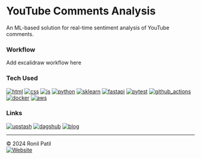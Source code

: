 YouTube Comments Analysis
==============================

An ML-based solution for real-time sentiment analysis of YouTube comments.

### Workflow
Add excalidraw workflow here

<!-- <b>Upstash Server:</b> [Click here](https://console.upstash.com/redis) <br>
<b>DagsHub:</b> [Click here](https://dagshub.com/ronylpatil/youtube-comment-analyzer) <br>
<b>Blog: </b> [Click here](https://medium.com/towards-artificial-intelligence/supercharge-fastapi-with-redis-74f2e70e0d4f) -->

### Tech Used
[![html](https://img.shields.io/badge/html-red?style=for-the-badge)]()
[![css](https://img.shields.io/badge/css-blue?style=for-the-badge)]()
[![js](https://img.shields.io/badge/javascript-grey?style=for-the-badge&logo=javascript)]()
[![python](https://img.shields.io/badge/python-4682B4?style=for-the-badge&logo=python&logoColor=white)]()
[![sklearn](https://img.shields.io/badge/scikit%20learn-black?style=for-the-badge&logo=scikit-learn&logoColor=white)]()
[![fastapi](https://img.shields.io/badge/fastapi-2E8B57?style=for-the-badge&logo=fastapi&logoColor=white)]()
[![pytest](https://img.shields.io/badge/pytest-B22222?style=for-the-badge&logo=pytest&logoColor=white)]()
[![github_actions](https://img.shields.io/badge/github%20actions-grey?style=for-the-badge&logo=github-actions&logoColor=white)]()
[![docker](https://img.shields.io/badge/docker-blue?style=for-the-badge&logo=docker&logoColor=white)]()
[![aws](https://img.shields.io/badge/aws-orange?style=for-the-badge&logo=amazon&logoColor=black)]()




### Links
[![upstash](https://img.shields.io/badge/redis_server-click_here-red?style=for-the-badge&logo=redis&url=https://console.upstash.com/redis)](https://console.upstash.com/redis) 
[![dagshub](https://img.shields.io/badge/dagshub-click_here-black?style=for-the-badge&logo=mlflow&url=https://dagshub.com/ronylpatil/youtube-comment-analyzer)](https://dagshub.com/ronylpatil/youtube-comment-analyzer)
[![blog](https://img.shields.io/badge/blog-click_here-green?style=for-the-badge&logo=medium&url=https://medium.com/towards-artificial-intelligence/supercharge-fastapi-with-redis-74f2e70e0d4f)](https://medium.com/towards-artificial-intelligence/supercharge-fastapi-with-redis-74f2e70e0d4f)


------
© 2024 Ronil Patil<br>
[![Website](https://img.shields.io/badge/Made%20with-%E2%9D%A4-important?style=for-the-badge&url=https://www.linkedin.com/in/ronylpatil/)](https://www.linkedin.com/in/ronylpatil/)
